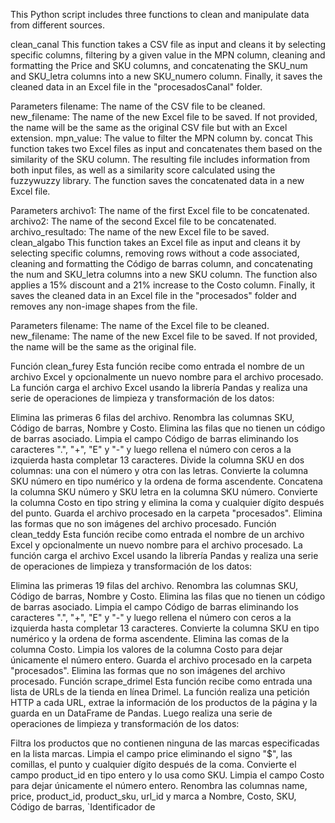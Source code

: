 This Python script includes three functions to clean and manipulate data from different sources.

clean_canal
This function takes a CSV file as input and cleans it by selecting specific columns, filtering by a given value in the MPN column, cleaning and formatting the Price and SKU columns, and concatenating the SKU_num and SKU_letra columns into a new SKU_numero column. Finally, it saves the cleaned data in an Excel file in the "procesadosCanal" folder.

Parameters
filename: The name of the CSV file to be cleaned.
new_filename: The name of the new Excel file to be saved. If not provided, the name will be the same as the original CSV file but with an Excel extension.
mpn_value: The value to filter the MPN column by.
concat
This function takes two Excel files as input and concatenates them based on the similarity of the SKU column. The resulting file includes information from both input files, as well as a similarity score calculated using the fuzzywuzzy library. The function saves the concatenated data in a new Excel file.

Parameters
archivo1: The name of the first Excel file to be concatenated.
archivo2: The name of the second Excel file to be concatenated.
archivo_resultado: The name of the new Excel file to be saved.
clean_algabo
This function takes an Excel file as input and cleans it by selecting specific columns, removing rows without a code associated, cleaning and formatting the Código de barras column, and concatenating the num and SKU_letra columns into a new SKU column. The function also applies a 15% discount and a 21% increase to the Costo column. Finally, it saves the cleaned data in an Excel file in the "procesados" folder and removes any non-image shapes from the file.

Parameters
filename: The name of the Excel file to be cleaned.
new_filename: The name of the new Excel file to be saved. If not provided, the name will be the same as the original file.


Función clean_furey
Esta función recibe como entrada el nombre de un archivo Excel y opcionalmente un nuevo nombre para el archivo procesado. La función carga el archivo Excel usando la librería Pandas y realiza una serie de operaciones de limpieza y transformación de los datos:

Elimina las primeras 6 filas del archivo.
Renombra las columnas SKU, Código de barras, Nombre y Costo.
Elimina las filas que no tienen un código de barras asociado.
Limpia el campo Código de barras eliminando los caracteres ".", "+", "E" y "-" y luego rellena el número con ceros a la izquierda hasta completar 13 caracteres.
Divide la columna SKU en dos columnas: una con el número y otra con las letras.
Convierte la columna SKU número en tipo numérico y la ordena de forma ascendente.
Concatena la columna SKU número y SKU letra en la columna SKU número.
Convierte la columna Costo en tipo string y elimina la coma y cualquier dígito después del punto.
Guarda el archivo procesado en la carpeta "procesados".
Elimina las formas que no son imágenes del archivo procesado.
Función clean_teddy
Esta función recibe como entrada el nombre de un archivo Excel y opcionalmente un nuevo nombre para el archivo procesado. La función carga el archivo Excel usando la librería Pandas y realiza una serie de operaciones de limpieza y transformación de los datos:

Elimina las primeras 19 filas del archivo.
Renombra las columnas SKU, Código de barras, Nombre y Costo.
Elimina las filas que no tienen un código de barras asociado.
Limpia el campo Código de barras eliminando los caracteres ".", "+", "E" y "-" y luego rellena el número con ceros a la izquierda hasta completar 13 caracteres.
Convierte la columna SKU en tipo numérico y la ordena de forma ascendente.
Elimina las comas de la columna Costo.
Limpia los valores de la columna Costo para dejar únicamente el número entero.
Guarda el archivo procesado en la carpeta "procesados".
Elimina las formas que no son imágenes del archivo procesado.
Función scrape_drimel
Esta función recibe como entrada una lista de URLs de la tienda en línea Drimel. La función realiza una petición HTTP a cada URL, extrae la información de los productos de la página y la guarda en un DataFrame de Pandas. Luego realiza una serie de operaciones de limpieza y transformación de los datos:

Filtra los productos que no contienen ninguna de las marcas especificadas en la lista marcas.
Limpia el campo price eliminando el signo "$", las comillas, el punto y cualquier dígito después de la coma.
Convierte el campo product_id en tipo entero y lo usa como SKU.
Limpia el campo Costo para dejar únicamente el número entero.
Renombra las columnas name, price, product_id, product_sku, url_id y marca a Nombre, Costo, SKU, Código de barras, `Identificador de